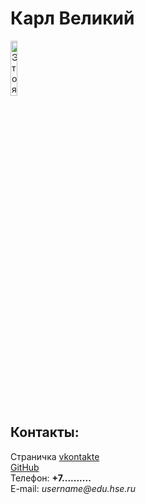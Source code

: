   <html>
    <head>
      <meta charset="utf-8">
      <title>Моя личная страничка</title>
    </head>
    <body> 
      <left><h1>Карл Великий</h1></left>
      <left><img alt="Это я" width="15%" src="me.jpg"></left>
      <br/>
      <h2>Контакты:</h2>
      Страничка <a href=https://vk.com/username/>vkontakte</a>
      <br/>
      <a href=https://github.com/username>GitHub</a>
      <br/>
      Телефон: <b>+7..........</b>
      <br/>
      E-mail: <i>username@edu.hse.ru</i>
    </body>
  </html>

